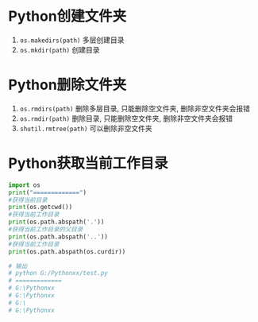 # Python创建文件夹

1. `os.makedirs(path)` 多层创建目录
2. `os.mkdir(path)` 创建目录

# Python删除文件夹

1. `os.rmdirs(path)` 删除多层目录, 只能删除空文件夹, 删除非空文件夹会报错
2. `os.rmdir(path)` 删除目录, 只能删除空文件夹, 删除非空文件夹会报错
3. `shutil.rmtree(path)` 可以删除非空文件夹

# Python获取当前工作目录

```python
import os
print("=============")
#获得当前目录
print(os.getcwd())
#获得当前工作目录
print(os.path.abspath('.'))
#获得当前工作目录的父目录
print(os.path.abspath('..'))
#获得当前工作目录
print(os.path.abspath(os.curdir))

# 输出
# python G:/Pythonxx/test.py
# =============
# G:\Pythonxx
# G:\Pythonxx
# G:\
# G:\Pythonxx
```